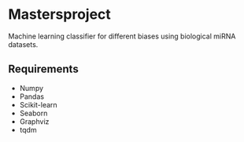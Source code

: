 # Mastersproject
Machine learning classifier for different biases using biological miRNA datasets.


## Requirements
* Numpy
* Pandas
* Scikit-learn
* Seaborn
* Graphviz
* tqdm
